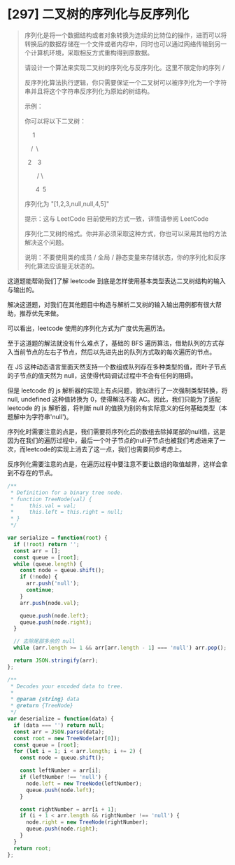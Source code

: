 # [297] 二叉树的序列化与反序列化

> 序列化是将一个数据结构或者对象转换为连续的比特位的操作，进而可以将转换后的数据存储在一个文件或者内存中，同时也可以通过网络传输到另一个计算机环境，采取相反方式重构得到原数据。
>
> 请设计一个算法来实现二叉树的序列化与反序列化。这里不限定你的序列 /
>
> 反序列化算法执行逻辑，你只需要保证一个二叉树可以被序列化为一个字符串并且将这个字符串反序列化为原始的树结构。
>
> 示例：
>
> 你可以将以下二叉树：
>
> ⁠&ensp;⁠&ensp;&nbsp;⁠1
>
> ⁠&ensp;⁠&ensp;/⁠&ensp;\
>
> &ensp;2&ensp;&ensp;3
>
> &ensp;&ensp;&ensp;&ensp;/ \
>
> &nbsp;&ensp;&ensp;&ensp;4&ensp;5
>
> 序列化为 "[1,2,3,null,null,4,5]"
>
> 提示：这与 LeetCode 目前使用的方式一致，详情请参阅 LeetCode
>
> 序列化二叉树的格式。你并非必须采取这种方式，你也可以采用其他的方法解决这个问题。
>
> 说明：不要使用类的成员 / 全局 / 静态变量来存储状态，你的序列化和反序列化算法应该是无状态的。

这道题能帮助我们了解 leetcode 到底是怎样使用基本类型表达二叉树结构的输入与输出的。

解决这道题，对我们在其他题目中构造与解析二叉树的输入输出用例都有很大帮助，推荐优先来做。

可以看出，leetcode 使用的序列化方式为广度优先遍历法。

至于这道题的解法就没有什么难点了，基础的 BFS 遍历算法，借助队列的方式存入当前节点的左右子节点，然后以先进先出的队列方式取的每次遍历的节点。

在 JS 这种动态语言里面天然支持一个数组或队列存在多种类型的值，而叶子节点的子节点的值天然为 null，这使得代码调试过程中不会有任何的阻碍。

但是 leetcode 的 js 解析器的实现上有点问题，貌似进行了一次强制类型转换，将 null, undefined 这种值转换为 0，使得解法不能 AC。因此，我们只能为了适配 leetcode 的 js 解析器，将判断 null 的值换为别的有实际意义的任何基础类型（本题解中为字符串'null')。

序列化时需要注意的点是，我们需要将序列化后的数组去除掉尾部的null值，这是因为在我们的遍历过程中，最后一个叶子节点的null子节点也被我们考虑进来了一次，而leetcode的实现上消去了这一点，我们也需要同步考虑上。

反序列化需要注意的点是，在遍历过程中要注意不要让数组的取值越界，这样会拿到不存在的节点。

```js
/**
 * Definition for a binary tree node.
 * function TreeNode(val) {
 *     this.val = val;
 *     this.left = this.right = null;
 * }
 */

var serialize = function(root) {
  if (!root) return '';
  const arr = [];
  const queue = [root];
  while (queue.length) {
    const node = queue.shift();
    if (!node) {
      arr.push('null');
      continue;
    }
    arr.push(node.val);

    queue.push(node.left);
    queue.push(node.right);
  }

  // 去除尾部多余的 null
  while (arr.length >= 1 && arr[arr.length - 1] === 'null') arr.pop();

  return JSON.stringify(arr);
};

/**
 * Decodes your encoded data to tree.
 *
 * @param {string} data
 * @return {TreeNode}
 */
var deserialize = function(data) {
  if (data === '') return null;
  const arr = JSON.parse(data);
  const root = new TreeNode(arr[0]);
  const queue = [root];
  for (let i = 1; i < arr.length; i += 2) {
    const node = queue.shift();

    const leftNumber = arr[i];
    if (leftNumber !== 'null') {
      node.left = new TreeNode(leftNumber);
      queue.push(node.left);
    }

    const rightNumber = arr[i + 1];
    if (i + 1 < arr.length && rightNumber !== 'null') {
      node.right = new TreeNode(rightNumber);
      queue.push(node.right);
    }
  }
  return root;
};
```
